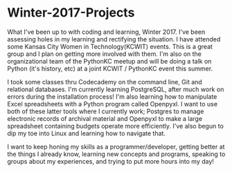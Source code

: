 # Winter-2017-Projects
What I've been up to with coding and learning, Winter 2017.
I've been assessing holes in my learning and rectifying the situation. I have attended some Kansas City Women in Technology(KCWIT) events.
This is a great group and I plan on getting more involved with them. I'm also on the organizational team of the PythonKC meetup and will be 
doing a talk on Python (it's history, etc) at a joint KCWIT / PythonKC event this summer.

I took some classes thru Codecademy on the command line, Git and relational databases. I'm currently learning PostgreSQL, after much 
work on errors during the installation process! I'm also learning how to manipulate Excel spreadsheets with a Python program called 
Openpyxl. I want to use both of these latter tools where I currently work; Postgres to manage electronic records of archival material and
Openpyxl to make a large spreadsheet containing budgets operate more efficiently. I've also begun to dip my toe into Linux and learning how
to navigate that.  

I want to keep honing my skills as a programmer/developer, getting better at the things I already know, learning new concepts and programs,
speaking to groups about my experiences, and trying to put more hours into my day!
